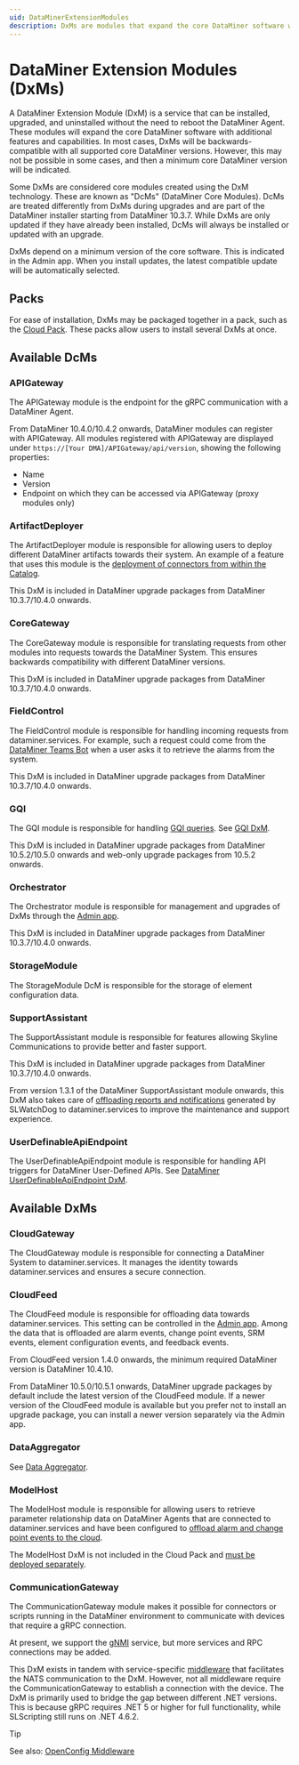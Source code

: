 ```yaml
---
uid: DataMinerExtensionModules
description: DxMs are modules that expand the core DataMiner software with additional capabilities. They do not require a DMA reboot for (un)installation/upgrades.
---
```


# DataMiner Extension Modules (DxMs)

A DataMiner Extension Module (DxM) is a service that can be installed, upgraded, and uninstalled without the need to reboot the DataMiner Agent. These modules will expand the core DataMiner software with additional features and capabilities. In most cases, DxMs will be backwards-compatible with all supported core DataMiner versions. However, this may not be possible in some cases, and then a minimum core DataMiner version will be indicated.

Some DxMs are considered core modules created using the DxM technology. These are known as "DcMs" (DataMiner Core Modules). DcMs are treated differently from DxMs during upgrades and are part of the DataMiner installer starting from DataMiner 10.3.7. While DxMs are only updated if they have already been installed, DcMs will always be installed or updated with an upgrade.

DxMs depend on a minimum version of the core software. This is indicated in the Admin app. When you install updates, the latest compatible update will be automatically selected.

## Packs

For ease of installation, DxMs may be packaged together in a pack, such as the [Cloud Pack](xref:CloudPackages). These packs allow users to install several DxMs at once.

## Available DcMs

### APIGateway

The APIGateway module is the endpoint for the gRPC communication with a DataMiner Agent.

From DataMiner 10.4.0/10.4.2 onwards<!--RN 37734 + 36575-->, DataMiner modules can register with APIGateway. All modules registered with APIGateway are displayed under `https://[Your DMA]/APIGateway/api/version`, showing the following properties:

- Name
- Version
- Endpoint on which they can be accessed via APIGateway (proxy modules only)

### ArtifactDeployer

The ArtifactDeployer module is responsible for allowing users to deploy different DataMiner artifacts towards their system. An example of a feature that uses this module is the [deployment of connectors from within the Catalog](xref:Deploying_a_catalog_item).

This DxM is included in DataMiner upgrade packages from DataMiner 10.3.7/10.4.0 onwards.<!-- RN 36085 -->

### CoreGateway

The CoreGateway module is responsible for translating requests from other modules into requests towards the DataMiner System. This ensures backwards compatibility with different DataMiner versions.

This DxM is included in DataMiner upgrade packages from DataMiner 10.3.7/10.4.0 onwards.<!-- RN 36085 -->

### FieldControl

The FieldControl module is responsible for handling incoming requests from dataminer.services. For example, such a request could come from the [DataMiner Teams Bot](xref:DataMiner_Teams_bot) when a user asks it to retrieve the alarms from the system.

This DxM is included in DataMiner upgrade packages from DataMiner 10.3.7/10.4.0 onwards.<!-- RN 36085 -->

### GQI

The GQI module is responsible for handling [GQI queries](xref:About_GQI). See [GQI DxM](xref:GQI_DxM).

This DxM is included in DataMiner upgrade packages from DataMiner 10.5.2/10.5.0 onwards and web-only upgrade packages from 10.5.2 onwards.<!-- RN 41811 -->

### Orchestrator

The Orchestrator module is responsible for management and upgrades of DxMs through the [Admin app](xref:Managing_cloud-connected_nodes).

This DxM is included in DataMiner upgrade packages from DataMiner 10.3.7/10.4.0 onwards.<!-- RN 36085 -->

### StorageModule

The StorageModule DcM is responsible for the storage of element configuration data.

### SupportAssistant

The SupportAssistant module is responsible for features allowing Skyline Communications to provide better and faster support.

This DxM is included in DataMiner upgrade packages from DataMiner 10.3.7/10.4.0 onwards.<!-- RN 36085 -->

From version 1.3.1 of the DataMiner SupportAssistant module onwards, this DxM also takes care of [offloading reports and notifications](xref:Disable_Offloading_Reports_and_Notifications) generated by SLWatchDog to dataminer.services to improve the maintenance and support experience.

### UserDefinableApiEndpoint

The UserDefinableApiEndpoint module is responsible for handling API triggers for DataMiner User-Defined APIs. See [DataMiner UserDefinableApiEndpoint DxM](xref:UD_APIs_UserDefinableApiEndpoint).

## Available DxMs

### CloudGateway

The CloudGateway module is responsible for connecting a DataMiner System to dataminer.services. It manages the identity towards dataminer.services and ensures a secure connection.

### CloudFeed

The CloudFeed module is responsible for offloading data towards dataminer.services. This setting can be controlled in the [Admin app](xref:Controlling_cloudfeed_data_offloads). Among the data that is offloaded are alarm events, change point events, SRM events, element configuration events, and feedback events.

From CloudFeed version 1.4.0 onwards, the minimum required DataMiner version is DataMiner 10.4.10.<!-- RN 40413 -->

From DataMiner 10.5.0/10.5.1 onwards<!--RN 41357-->, DataMiner upgrade packages by default include the latest version of the CloudFeed module. If a newer version of the CloudFeed module is available but you prefer not to install an upgrade package, you can install a newer version separately via the Admin app.

### DataAggregator

See [Data Aggregator](xref:Data_Aggregator_DxM).

### ModelHost

The ModelHost module is responsible for allowing users to retrieve parameter relationship data on DataMiner Agents that are connected to dataminer.services and have been configured to [offload alarm and change point events to the cloud](xref:Controlling_cloudfeed_data_offloads).

The ModelHost DxM is not included in the Cloud Pack and [must be deployed separately](xref:Managing_cloud-connected_nodes#deploying-a-dxm-on-a-dms-node).

### CommunicationGateway

The CommunicationGateway module makes it possible for connectors or scripts running in the DataMiner environment to communicate with devices that require a gRPC connection.

At present, we support the [gNMI](xref:DSI_OpenConfig_Introduction#gnmi) service, but more services and RPC connections may be added.

This DxM exists in tandem with service-specific [middleware](xref:Nuget_Communication_Middleware) that facilitates the NATS communication to the DxM. However, not all middleware require the CommunicationGateway to establish a connection with the device. The DxM is primarily used to bridge the gap between different .NET versions. This is because gRPC requires .NET 5 or higher for full functionality, while SLScripting still runs on .NET 4.6.2.

> [!TIP]
> See also: [OpenConfig Middleware](xref:DSI_OpenConfig_Middleware)
